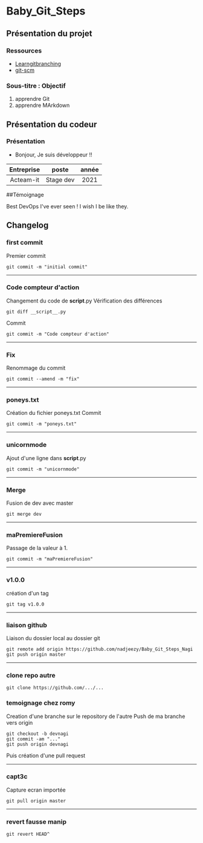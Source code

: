 # Baby_Git_Steps

## Présentation du projet

### Ressources

- [Learngitbranching](https://learngitbranching.js.org/?locale=fr_FR)
- [git-scm](https://git-scm.com/)

### Sous-titre : Objectif

1. apprendre Git
2. apprendre MArkdown

## Présentation du codeur

### Présentation

- Bonjour, Je suis développeur !!

| Entreprise | poste | année |
| :---------------: |:---------------:| :-----:|
| Acteam-it  | Stage dev | 2021 |

##Témoignage

Best DevOps I've ever seen ! I wish I be like they.

## Changelog

### first commit
Premier commit
```git
git commit -m "initial commit"
```

---------------
### Code compteur d'action
Changement du code de __script__.py
Vérification des différences
```git
git diff __script__.py
```
Commit
```git
git commit -m "Code compteur d'action"
```

----------------
### Fix
Renommage du commit
```git
git commit --amend -m "fix"
```

----------------
### poneys.txt
Création du fichier poneys.txt
Commit
```git
git commit -m "poneys.txt"
```
----------------
### unicornmode
Ajout d'une ligne dans __script__.py
```git
git commit -m "unicornmode"
```

---
### Merge
Fusion de dev avec master
```git
git merge dev
```

---
### maPremiereFusion
Passage de la valeur à 1.
```git
git commit -m "maPremiereFusion"
```
---
### v1.0.0
création d'un tag
```git
git tag v1.0.0
```
---
### liaison github
Liaison du dossier local au dossier git
```git
git remote add origin https://github.com/nadjeezy/Baby_Git_Steps_Nagi
git push origin master 
```
---
### clone repo autre
```git
git clone https://github.com/.../... 
```

### temoignage chez romy
Creation d'une branche sur le repository de l'autre
Push de ma branche vers origin
```git
git checkout -b devnagi
git commit -am "..."
git push origin devnagi 
```
Puis création d'une pull request

---
### capt3c
Capture ecran importée
```git
git pull origin master  
```

---
### revert fausse manip
```git
git revert HEAD^  
```